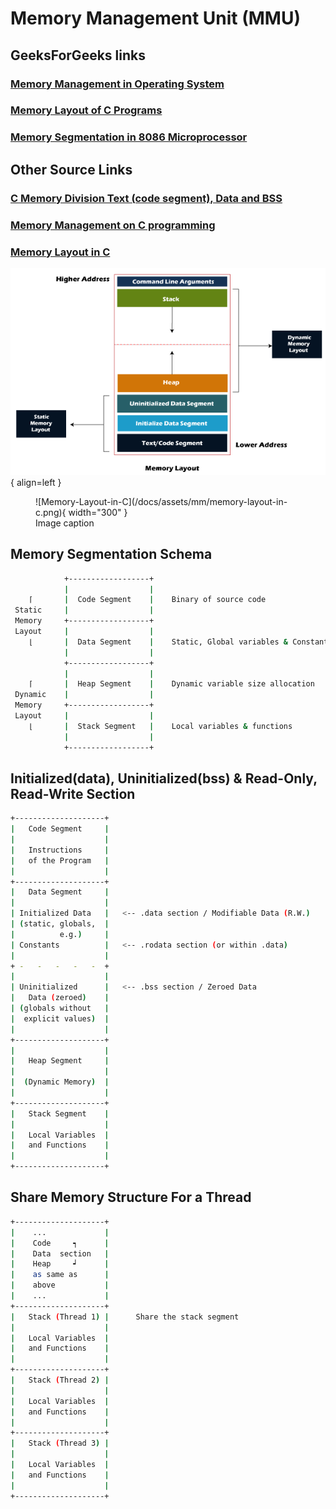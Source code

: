 # Memory Management Unit (MMU)

## GeeksForGeeks links

### [Memory Management in Operating System][MM-in-OS]

### [Memory Layout of C Programs][ML-of-C-Programs]

### [Memory Segmentation in 8086 Microprocessor][MS-in-8086-MP]

## Other Source Links

### [C Memory Division Text (code segment), Data and BSS][code-segment-data-bss]

### [Memory Management on C programming][MM-in-C]

### [Memory Layout in C][ML-in-C]

![Memory-Layout-in-C](/docs/assets/mm/memory-layout-in-c.png){ align=left }

<figure markdown="span">
![Memory-Layout-in-C](/docs/assets/mm/memory-layout-in-c.png){ width="300" }
  <figcaption>Image caption</figcaption>
</figure>

## Memory Segmentation Schema

```bash
            +------------------+
            |                  |
    ⌈       |  Code Segment    |    Binary of source code
 Static     |                  |
 Memory     +------------------+
 Layout     |                  |
    ⌊       |  Data Segment    |    Static, Global variables & Constants
            |                  |
            +------------------+
            |                  |
    ⌈       |  Heap Segment    |    Dynamic variable size allocation
 Dynamic    |                  |
 Memory     +------------------+
 Layout     |                  |
    ⌊       |  Stack Segment   |    Local variables & functions
            |                  |
            +------------------+
```

## Initialized(data), Uninitialized(bss) & Read-Only, Read-Write Section

```bash
+--------------------+
|   Code Segment     |
|                    |
|   Instructions     |
|   of the Program   |
|                    |
+--------------------+
|   Data Segment     |
|                    |
| Initialized Data   |   <-- .data section / Modifiable Data (R.W.)
| (static, globals,  |
|          e.g.)     |
| Constants          |   <-- .rodata section (or within .data)
|                    |
+ -   -   -   -   -  +
|                    |
| Uninitialized      |   <-- .bss section / Zeroed Data
|   Data (zeroed)    |
| (globals without   |
|  explicit values)  |
|                    |
+--------------------+
|                    |
|   Heap Segment     |
|                    |
|  (Dynamic Memory)  |
|                    |
+--------------------+
|   Stack Segment    |
|                    |
|   Local Variables  |
|   and Functions    |
|                    |
+--------------------+
```

## Share Memory Structure For a Thread

```bash
+--------------------+
|    ...             |
|    Code     ┑      |
|    Data  section   |
|    Heap     ┙      |
|    as same as      |
|    above           |
|    ...             |
+--------------------+
|   Stack (Thread 1) |      Share the stack segment
|                    |
|   Local Variables  |
|   and Functions    |
|                    |
+--------------------+
|   Stack (Thread 2) |
|                    |
|   Local Variables  |
|   and Functions    |
|                    |
+--------------------+
|   Stack (Thread 3) |
|                    |
|   Local Variables  |
|   and Functions    |
|                    |
+--------------------+
```
<!-- external links -->
[MM-in-OS]: https://www.geeksforgeeks.org/memory-management-in-operating-system/
[ML-of-C-Programs]: https://www.geeksforgeeks.org/memory-layout-of-c-program
[MS-in-8086-MP]: https://www.geeksforgeeks.org/memory-segmentation-8086-microprocessor
[code-segment-data-bss]: https://wahyu-ehs.medium.com/c-memory-division-text-code-segment-data-and-bss-ef7d76831d8b
[MM-in-C]: https://wahyu-ehs.medium.com/memory-management-on-c-programming-ce30135cfbcb
[ML-in-C]: https://www.javatpoint.com/memory-layout-in-c
